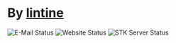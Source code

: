 # By [lintine](https://lintine.github.io/)
![E-Mail Status](https://img.shields.io/badge/e--mail-up-green "E-Mail is currently running.")
![Website Status](https://img.shields.io/badge/website-up-green "Website is up and running.")
![STK Server Status](https://img.shields.io/badge/stk--server-up-green "Lintine STK servers in switzerland are perfectly up and running")
